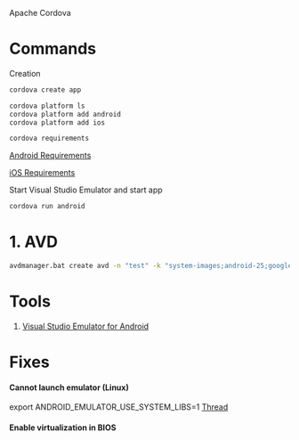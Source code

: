 Apache Cordova

# Commands
Creation
```sh
cordova create app

cordova platform ls
cordova platform add android
cordova platform add ios

cordova requirements
```
<a href="https://cordova.apache.org/docs/en/latest/guide/platforms/android/index.html#requirements-and-support">Android Requirements</a>

<a href="https://cordova.apache.org/docs/en/latest/guide/platforms/ios/index.html#requirements-and-support">iOS Requirements</a>


Start Visual Studio Emulator and start app
```sh
cordova run android
```

# 1. AVD
```sh
avdmanager.bat create avd -n "test" -k "system-images;android-25;google_apis;x86"
```

# Tools
1. <a href="https://www.visualstudio.com/vs/msft-android-emulator/" target="_blank">Visual Studio Emulator for Android</a> 


# Fixes
#### Cannot launch emulator (Linux)
export ANDROID_EMULATOR_USE_SYSTEM_LIBS=1
<a href="https://stackoverflow.com/questions/35911302/cannot-launch-emulator-on-linux-ubuntu-15-10" target="_blank">Thread</a> 

#### Enable virtualization in BIOS

